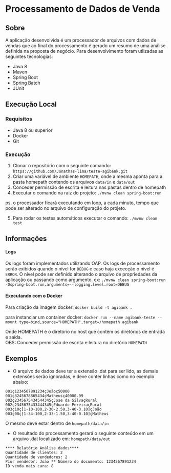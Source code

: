 # Processamento de Dados de Venda  
  
## Sobre  
A aplicação desenvolvida é um processador de arquivos com dados de vendas que ao final do processamento é gerado um resumo de uma análise definida na proposta de negócio. Para desenvolvimento foram utlizadas as seguintes tecnologias:  
  
- Java 8  
- Maven  
- Spring Boot  
- Spring Batch  
- JUnit  
  
## Execução Local  
### Requisitos  
- Java 8 ou superior
- Docker
- Git
  
### Execução  
1. Clonar o repositório com o seguinte comando: `https://github.com/Jonathas-lima/teste-agibank.git`  
2. Criar uma variável de ambiente `HOMEPATH`, onde a mesma aponta para a pasta homepath contendo os arquivos `data/in` e `data/out`
3. Conceder permissão de escrita e leitura nas pastas dentro de homepath
4. Executar o comando na raiz do projeto: `./mvnw clean spring-boot:run`

ps. o processador ficará executando em loop, a cada minuto, tempo que pode ser alterado no arquivo de configuração do projeto.

5. Para rodar os testes automáticos executar o comando: `./mvnw clean test`

## Informações

#### Logs
Os logs foram implementados utilizando OAP. Os logs de processamento serão exibidos quando o nível for `DEBUG` e caso haja excecção o nível é `ERROR`.
O nível pode ser definido alterando o arquivo de propriedades da aplicação ou passando como argumento.
ex: `./mvnw clean spring-boot:run -Dspring-boot.run.arguments=--logging.level.root=DEBUG`

#### Executando com o Docker
Para criação da imagem docker: `docker build -t agibank .`

para instanciar um container docker: `docker run --name agibank-teste --mount type=bind,source="HOMEPATH",target=/homepath agibank`
                                     
 Onde HOMEPATH é o diretório no host que contém os diretórios de entrada e saída.                                  
 OBS: Conceder permissão de escrita e leitura no diretório `HOMEPATH`  
 
  
## Exemplos  
- O arquivo de dados deve ter a extensão .dat para ser lido, as demais extensões serão ignoradas, e deve conter linhas como no exemplo abaixo:  
```  
001ç1234567891234çJoãoç50000
001ç3245678865434çMatheusç40000.99
002ç2345675434544345çJose da SilvaçRural
002ç2345675433444345çEduardo PereiraçRural
003ç10ç[1-10-100,2-30-2.50,3-40-3.10]çJoão
003ç08ç[1-34-100,2-33-1.50,3-40-0.10]çMatheus 
```  
 O mesmo deve estar dentro de `homepath/data/in`
 
 
- O resultado do processamento gerará o seguinte conteúdo em um arquivo .dat localizado em:  `homepath/data/out`  
```  
**** Relatório Análise dados****
Quantidade de clientes: 2
Quantidade de vendedores: 2
Pior vendedor: João ** Número do documento: 1234567891234
ID venda mais cara: 8
```
